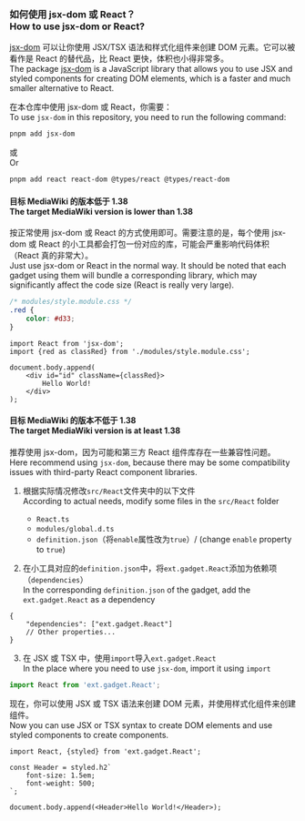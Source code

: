 ### 如何使用 jsx-dom 或 React？<br>How to use jsx-dom or React?

[jsx-dom](https://www.npmjs.com/package/jsx-dom) 可以让你使用 JSX/TSX 语法和样式化组件来创建 DOM 元素。它可以被看作是 React 的替代品，比 React 更快，体积也小得非常多。<br>
The package [jsx-dom](https://www.npmjs.com/package/jsx-dom) is a JavaScript library that allows you to use JSX and styled components for creating DOM elements, which is a faster and much smaller alternative to React.

在本仓库中使用 jsx-dom 或 React，你需要：<br>To use `jsx-dom` in this repository, you need to run the following command:

```bash
pnpm add jsx-dom
```

或<br>Or

```bash
pnpm add react react-dom @types/react @types/react-dom
```

#### 目标 MediaWiki 的版本低于 1.38<br>The target MediaWiki version is lower than 1.38

按正常使用 jsx-dom 或 React 的方式使用即可。需要注意的是，每个使用 jsx-dom 或 React 的小工具都会打包一份对应的库，可能会严重影响代码体积（React 真的非常大）。<br>Just use jsx-dom or React in the normal way. It should be noted that each gadget using them will bundle a corresponding library, which may significantly affect the code size (React is really very large).

```css
/* modules/style.module.css */
.red {
	color: #d33;
}
```

```tsx
import React from 'jsx-dom';
import {red as classRed} from './modules/style.module.css';

document.body.append(
	<div id="id" className={classRed}>
		Hello World!
	</div>
);
```

#### 目标 MediaWiki 的版本不低于 1.38<br>The target MediaWiki version is at least 1.38

推荐使用 jsx-dom，因为可能和第三方 React 组件库存在一些兼容性问题。<br>Here recommend using `jsx-dom`, because there may be some compatibility issues with third-party React component libraries.

1. 根据实际情况修改`src/React`文件夹中的以下文件<br>According to actual needs, modify some files in the `src/React` folder

    - `React.ts`
    - `modules/global.d.ts`
    - `definition.json`（将`enable`属性改为`true`）/ (change `enable` property to `true`)

2. 在小工具对应的`definition.json`中，将`ext.gadget.React`添加为依赖项（`dependencies`）<br>In the corresponding `definition.json` of the gadget, add the `ext.gadget.React` as a dependency

```jsonc
{
	"dependencies": ["ext.gadget.React"]
	// Other properties...
}
```

3. 在 JSX 或 TSX 中，使用`import`导入`ext.gadget.React`<br>In the place where you need to use `jsx-dom`, import it using `import`

```ts
import React from 'ext.gadget.React';
```

现在，你可以使用 JSX 或 TSX 语法来创建 DOM 元素，并使用样式化组件来创建组件。<br>Now you can use JSX or TSX syntax to create DOM elements and use styled components to create components.

```tsx
import React, {styled} from 'ext.gadget.React';

const Header = styled.h2`
	font-size: 1.5em;
	font-weight: 500;
`;

document.body.append(<Header>Hello World!</Header>);
```
